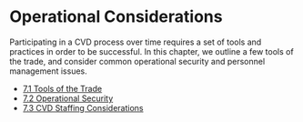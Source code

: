 # Operational Considerations 

Participating in a CVD process over time requires a set of tools and
practices in order to be successful. In this chapter, we outline a few
tools of the trade, and consider common operational security and
personnel management issues.

-   [7.1 Tools of the Trade](7.1-Tools-of-the-Trade_47677493.md)
-   [7.2 Operational Security](7.2-Operational-Security_47677494.md)
-   [7.3 CVD Staffing
    Considerations](7.3-CVD-Staffing-Considerations_47677495.md)



